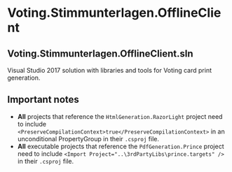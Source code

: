 # Voting.Stimmunterlagen.OfflineClient

## Voting.Stimmunterlagen.OfflineClient.sln

Visual Studio 2017 solution with libraries and tools for Voting card print generation.

## Important notes

* __All__ projects that reference the `HtmlGeneration.RazorLight` project need to include `<PreserveCompilationContext>true</PreserveCompilationContext>` in an unconditional PropertyGroup in their `.csproj` file.
* __All__ executable projects that reference the `PdfGeneration.Prince` project need to include `<Import Project="..\3rdPartyLibs\prince.targets" />` in their `.csproj` file.

